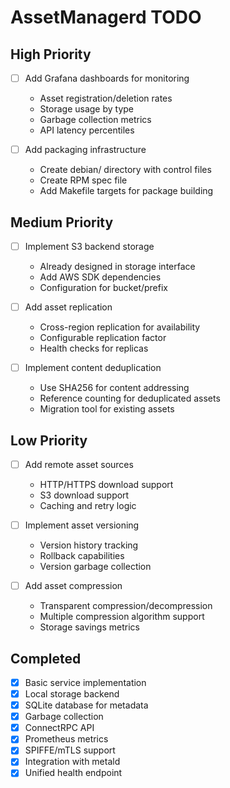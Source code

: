 # AssetManagerd TODO

## High Priority

- [ ] Add Grafana dashboards for monitoring
  - Asset registration/deletion rates
  - Storage usage by type
  - Garbage collection metrics
  - API latency percentiles

- [ ] Add packaging infrastructure
  - Create debian/ directory with control files
  - Create RPM spec file
  - Add Makefile targets for package building

## Medium Priority

- [ ] Implement S3 backend storage
  - Already designed in storage interface
  - Add AWS SDK dependencies
  - Configuration for bucket/prefix

- [ ] Add asset replication
  - Cross-region replication for availability
  - Configurable replication factor
  - Health checks for replicas

- [ ] Implement content deduplication
  - Use SHA256 for content addressing
  - Reference counting for deduplicated assets
  - Migration tool for existing assets

## Low Priority

- [ ] Add remote asset sources
  - HTTP/HTTPS download support
  - S3 download support
  - Caching and retry logic

- [ ] Implement asset versioning
  - Version history tracking
  - Rollback capabilities
  - Version garbage collection

- [ ] Add asset compression
  - Transparent compression/decompression
  - Multiple compression algorithm support
  - Storage savings metrics

## Completed

- [x] Basic service implementation
- [x] Local storage backend
- [x] SQLite database for metadata
- [x] Garbage collection
- [x] ConnectRPC API
- [x] Prometheus metrics
- [x] SPIFFE/mTLS support
- [x] Integration with metald
- [x] Unified health endpoint